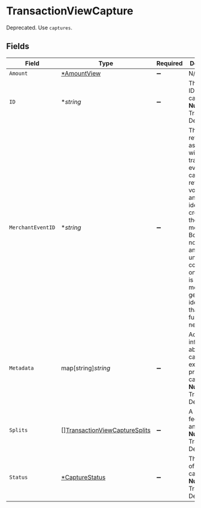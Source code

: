 # TransactionViewCapture

Deprecated. Use `captures`.


## Fields

| Field                                                                                                                                                                                                                                                                                       | Type                                                                                                                                                                                                                                                                                        | Required                                                                                                                                                                                                                                                                                    | Description                                                                                                                                                                                                                                                                                 | Example                                                                                                                                                                                                                                                                                     |
| ------------------------------------------------------------------------------------------------------------------------------------------------------------------------------------------------------------------------------------------------------------------------------------------- | ------------------------------------------------------------------------------------------------------------------------------------------------------------------------------------------------------------------------------------------------------------------------------------------- | ------------------------------------------------------------------------------------------------------------------------------------------------------------------------------------------------------------------------------------------------------------------------------------------- | ------------------------------------------------------------------------------------------------------------------------------------------------------------------------------------------------------------------------------------------------------------------------------------------- | ------------------------------------------------------------------------------------------------------------------------------------------------------------------------------------------------------------------------------------------------------------------------------------------- |
| `Amount`                                                                                                                                                                                                                                                                                    | [*AmountView](../../models/shared/amountview.md)                                                                                                                                                                                                                                            | :heavy_minus_sign:                                                                                                                                                                                                                                                                          | N/A                                                                                                                                                                                                                                                                                         |                                                                                                                                                                                                                                                                                             |
| `ID`                                                                                                                                                                                                                                                                                        | **string*                                                                                                                                                                                                                                                                                   | :heavy_minus_sign:                                                                                                                                                                                                                                                                          | The unique ID for the capture. **Nullable** for Transactions Details.                                                                                                                                                                                                                       | BcDE4fafd2a4                                                                                                                                                                                                                                                                                |
| `MerchantEventID`                                                                                                                                                                                                                                                                           | **string*                                                                                                                                                                                                                                                                                   | :heavy_minus_sign:                                                                                                                                                                                                                                                                          | The reference ID associated with a transaction event (auth, capture, refund, void). This is an arbitrary identifier created by the merchant. Bolt does not enforce any uniqueness constraints on this ID. It is up to the merchant to generate identifiers that properly fulfill its needs. | dbe0cd5d-3261-41d9-ba61-49e5b9d07567                                                                                                                                                                                                                                                        |
| `Metadata`                                                                                                                                                                                                                                                                                  | map[string]*string*                                                                                                                                                                                                                                                                         | :heavy_minus_sign:                                                                                                                                                                                                                                                                          | Additional information about the capture. For example, the processor capture ID. **Nullable** for Transactions Details.                                                                                                                                                                     |                                                                                                                                                                                                                                                                                             |
| `Splits`                                                                                                                                                                                                                                                                                    | [][TransactionViewCaptureSplits](../../models/shared/transactionviewcapturesplits.md)                                                                                                                                                                                                       | :heavy_minus_sign:                                                                                                                                                                                                                                                                          | A split of fees by type and amount. **Nullable** for Transactions Details.                                                                                                                                                                                                                  |                                                                                                                                                                                                                                                                                             |
| `Status`                                                                                                                                                                                                                                                                                    | [*CaptureStatus](../../models/shared/capturestatus.md)                                                                                                                                                                                                                                      | :heavy_minus_sign:                                                                                                                                                                                                                                                                          | The status of the capture. **Nullable** for Transactions Details.                                                                                                                                                                                                                           | succeeded                                                                                                                                                                                                                                                                                   |